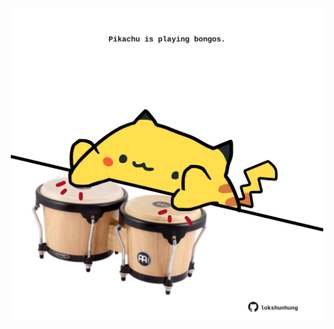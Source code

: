 <!-- built at 08/06/2021, 12:03:22 UTC -->
<p align="center">
  <img width="500" height="500" src="./ReadmeImage.svg">
</p>
